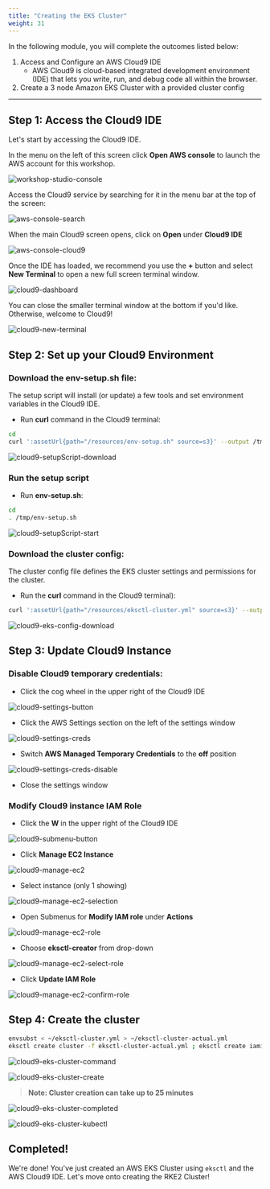 ```yaml
---
title: "Creating the EKS Cluster"
weight: 31
---
```


In the following module, you will complete the outcomes listed below:

1. Access and Configure an AWS Cloud9 IDE
   * AWS Cloud9 is cloud-based integrated development environment (IDE) that lets you write, run, and debug code all within the browser.
2. Create a 3 node Amazon EKS Cluster with a provided cluster config

---


## Step 1: Access the Cloud9 IDE

Let's start by accessing the Cloud9 IDE.

In the menu on the left of this screen click **Open AWS console** to launch the AWS account for this workshop.

![workshop-studio-console](/static/images/content/cloud9/access-console.png)

Access the Cloud9 service by searching for it in the menu bar at the top of the screen:

![aws-console-search](/static/images/content/cloud9/search.png)

When the main Cloud9 screen opens, click on **Open** under **Cloud9 IDE**

![aws-console-cloud9](/static/images/content/cloud9/open.png)

Once the IDE has loaded, we recommend you use the **+** button and select **New Terminal** to open a new full screen terminal window.

![cloud9-dashboard](/static/images/content/cloud9/terminal-open.png)

You can close the smaller terminal window at the bottom if you'd like. Otherwise, welcome to Cloud9!

![cloud9-new-terminal](/static/images/content/cloud9/terminal.png)

## Step 2: Set up your Cloud9 Environment


### Download the env-setup.sh file:

The setup script will install (or update) a few tools and set environment variables in the Cloud9 IDE.

* Run **curl** command in the Cloud9 terminal:

```bash
cd
curl ':assetUrl{path="/resources/env-setup.sh" source=s3}' --output /tmp/env-setup.sh
```

![cloud9-setupScript-download](/static/images/content/cloud9/setupScript-download.png)

### Run the setup script

* Run **env-setup.sh**:
    
```bash
cd
. /tmp/env-setup.sh
```

![cloud9-setupScript-start](/static/images/content/cloud9/startSetup-script.png)


### Download the cluster config:

The cluster config file defines the EKS cluster settings and permissions for the cluster.

* Run the **curl** command in the Cloud9 terminal):

```bash
curl ':assetUrl{path="/resources/eksctl-cluster.yml" source=s3}' --output ~/eksctl-cluster.yml
```

![cloud9-eks-config-download](/static/images/content/cloud9/eks-conf-download.png)

## Step 3: Update Cloud9 Instance


### Disable Cloud9 temporary credentials:
* Click the cog wheel in the upper right of the Cloud9 IDE
    
![cloud9-settings-button](/static/images/content/cloud9/cloud9-settings.png)
    
* Click the AWS Settings section on the left of the settings window
    
![cloud9-settings-creds](/static/images/content/cloud9/temp-creds.png)

* Switch **AWS Managed Temporary Credentials** to the **off** position

![cloud9-settings-creds-disable](/static/images/content/cloud9/temp-creds-off.png)

* Close the settings window

### Modify Cloud9 instance IAM Role

* Click the **W** in the upper right of the Cloud9 IDE

![cloud9-submenu-button](/static/images/content/cloud9/open-submenu.png)

* Click **Manage EC2 Instance**

![cloud9-manage-ec2](/static/images/content/cloud9/manage-ec2.png)

* Select instance (only 1 showing)

![cloud9-manage-ec2-selection](/static/images/content/cloud9/select-instance.png)

* Open Submenus for **Modify IAM role** under **Actions**

![cloud9-manage-ec2-role](/static/images/content/cloud9/modify-role.png)

* Choose **eksctl-creator** from drop-down

![cloud9-manage-ec2-select-role](/static/images/content/cloud9/choose-eksctl-creator.png)

* Click **Update IAM Role**

![cloud9-manage-ec2-confirm-role](/static/images/content/cloud9/update-iam-role.png)

## Step 4: Create the cluster

```bash
envsubst < ~/eksctl-cluster.yml > ~/eksctl-cluster-actual.yml
eksctl create cluster -f eksctl-cluster-actual.yml ; eksctl create iamidentitymapping --cluster $EKS_CLUSTER_NAME --region=$AWS_REGION --arn $rancherUser --group system:masters --username rancher
```

![cloud9-eks-cluster-command](/static/images/content/cloud9/envsub.png)

![cloud9-eks-cluster-create](/static/images/content/cloud9/eksctl-create.png)

> **Note: Cluster creation can take up to 25 minutes**

![cloud9-eks-cluster-completed](/static/images/content/cloud9/completeCluster.png)

![cloud9-eks-cluster-kubectl](/static/images/content/cloud9/coupleKubeCmds.png)


## Completed!

We're done! You've just created an AWS EKS Cluster using `eksctl` and the AWS Cloud9 IDE. Let's move onto creating the RKE2 Cluster!